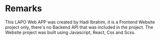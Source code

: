 # Remarks
This LAPO Web APP was created by Hadi Ibrahim, it is a Frontend Website project only, there's no Backend API that was included in the project. The Website project was built using Javascript, React, Css and Scss.



